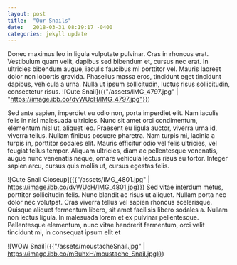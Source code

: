 ```yaml
---
layout: post
title:  "Our Snails"
date:   2018-03-31 08:19:17 -0400
categories: jekyll update
---
```


Donec maximus leo in ligula vulputate pulvinar. Cras in rhoncus erat. Vestibulum quam velit, dapibus sed bibendum et, cursus nec erat. In ultricies bibendum augue, iaculis faucibus mi porttitor vel. Mauris laoreet dolor non lobortis gravida. Phasellus massa eros, tincidunt eget tincidunt dapibus, vehicula a urna. Nulla ut ipsum sollicitudin, luctus risus sollicitudin, consectetur risus.
![Cute Snail]({{"/assets/IMG_4797.jpg" | "https://image.ibb.co/dvWUcH/IMG_4797.jpg"}})

Sed ante sapien, imperdiet eu odio non, porta imperdiet elit. Nam iaculis felis in nisl malesuada ultricies. Nunc sit amet orci condimentum, elementum nisl ut, aliquet leo. Praesent eu ligula auctor, viverra urna id, viverra tellus. Nullam finibus posuere pharetra. Nam turpis mi, lacinia a turpis in, porttitor sodales elit. Mauris efficitur odio vel felis ultricies, vel feugiat tellus tempor. Aliquam ultricies, diam ac pellentesque venenatis, augue nunc venenatis neque, ornare vehicula lectus risus eu tortor. Integer sapien arcu, cursus quis mollis ut, cursus egestas felis.

![Cute Snail Closeup]({{"/assets/IMG_4801.jpg" | https://image.ibb.co/dvWUcH/IMG_4801.jpg}})
Sed vitae interdum metus, porttitor sollicitudin felis. Nunc blandit ac risus ut aliquet. Nullam porta nec dolor nec volutpat. Cras viverra tellus vel sapien rhoncus scelerisque. Quisque aliquet fermentum libero, sit amet facilisis libero sodales a. Nullam non lectus ligula. In malesuada lorem et ex pulvinar pellentesque. Pellentesque elementum, nunc vitae hendrerit fermentum, orci velit tincidunt mi, in consequat ipsum elit et


![WOW Snail]({{"/assets/moustacheSnail.jpg" | https://image.ibb.co/mBuhxH/moustache_Snail.jpg}})
